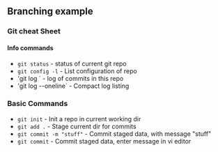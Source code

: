 ## Branching example

### Git cheat Sheet

#### Info commands
* `git status` - status of current git repo
* `git config -l` - List configuration of repo
* 'git log ` - log of commits in this repo
* 'git log --oneline` - Compact log listing

### Basic Commands
* `git init` - Init a repo in current working dir
* `git add .` - Stage current dir for commits
* `git commit -m "stuff"` - Commit staged data, with message "stuff"
* `git commit` - Commit staged data, enter message in vi editor
